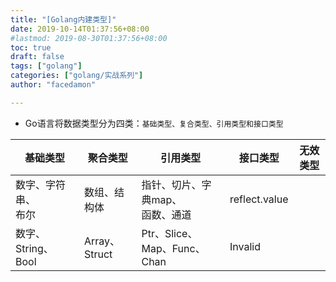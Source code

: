 ```yaml
---
title: "[Golang内建类型]"
date: 2019-10-14T01:37:56+08:00
#lastmod: 2019-08-30T01:37:56+08:00
toc: true
draft: false
tags: ["golang"]
categories: ["golang/实战系列"]
author: "facedamon"

---
```


- Go语言将数据类型分为四类：`基础类型、复合类型、引用类型和接口类型`

基础类型 | 聚合类型 | 引用类型 | 接口类型 | 无效类型
--- | --- | --- | --- | ---
数字、字符串、<br/>布尔 | 数组、结构体 | 指针、切片、字典map、<br/>函数、通道 | reflect.value
数字、String、Bool | Array、Struct | Ptr、Slice、Map、Func、Chan | Invalid
